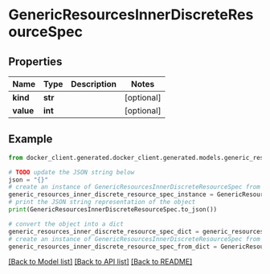 # GenericResourcesInnerDiscreteResourceSpec


## Properties

Name | Type | Description | Notes
------------ | ------------- | ------------- | -------------
**kind** | **str** |  | [optional] 
**value** | **int** |  | [optional] 

## Example

```python
from docker_client.generated.docker_client.generated.models.generic_resources_inner_discrete_resource_spec import GenericResourcesInnerDiscreteResourceSpec

# TODO update the JSON string below
json = "{}"
# create an instance of GenericResourcesInnerDiscreteResourceSpec from a JSON string
generic_resources_inner_discrete_resource_spec_instance = GenericResourcesInnerDiscreteResourceSpec.from_json(json)
# print the JSON string representation of the object
print(GenericResourcesInnerDiscreteResourceSpec.to_json())

# convert the object into a dict
generic_resources_inner_discrete_resource_spec_dict = generic_resources_inner_discrete_resource_spec_instance.to_dict()
# create an instance of GenericResourcesInnerDiscreteResourceSpec from a dict
generic_resources_inner_discrete_resource_spec_from_dict = GenericResourcesInnerDiscreteResourceSpec.from_dict(generic_resources_inner_discrete_resource_spec_dict)
```
[[Back to Model list]](../README.md#documentation-for-models) [[Back to API list]](../README.md#documentation-for-api-endpoints) [[Back to README]](../README.md)


